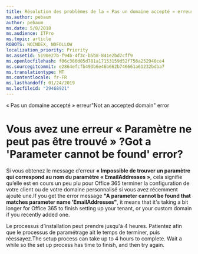```yaml
---
title: Résolution des problèmes de la « Pas un domaine accepté » erreur
ms.author: pebaum
author: pebaum
ms.date: 5/8/2018
ms.audience: ITPro
ms.topic: article
ROBOTS: NOINDEX, NOFOLLOW
localization_priority: Priority
ms.assetid: 5190e27b-f94b-4f3c-b5b8-841e2bd7cff9
ms.openlocfilehash: f06c366d05d781a17153159d52f756a252940ce4
ms.sourcegitcommit: e2864efcfb493b6e46b662b746661a61232bdba7
ms.translationtype: MT
ms.contentlocale: fr-FR
ms.lasthandoff: 01/24/2019
ms.locfileid: "29468921"
---
```

<span data-ttu-id="25ee0-102">« Pas un domaine accepté » erreur</span><span class="sxs-lookup"><span data-stu-id="25ee0-102">"Not an accepted domain" error</span></span>

# <a name="got-a-parameter-cannot-be-found-error"></a><span data-ttu-id="25ee0-103">Vous avez une erreur « Paramètre ne peut pas être trouvé » ?</span><span class="sxs-lookup"><span data-stu-id="25ee0-103">Got a 'Parameter cannot be found' error?</span></span>

<span data-ttu-id="25ee0-104">Si vous obtenez le message d’erreur **« Impossible de trouver un paramètre qui correspond au nom du paramètre « EmailAddresses »**, cela signifie qu’elle est en cours un peu plu pour Office 365 terminer la configuration de votre client ou de votre domaine personnalisé si vous avez récemment ajouté une.</span><span class="sxs-lookup"><span data-stu-id="25ee0-104">If you get the error message **"A parameter cannot be found that matches parameter name 'EmailAddresses"**, it means that it's taking a bit longer for Office 365 to finish setting up your tenant, or your custom domain if you recently added one.</span></span> 
  
<span data-ttu-id="25ee0-p101">Le processus d’installation peut prendre jusqu'à 4 heures. Patientez afin que le processus de paramétrage ait le temps de terminer, puis réessayez.</span><span class="sxs-lookup"><span data-stu-id="25ee0-p101">The setup process can take up to 4 hours to complete. Wait a while so the set up process has time to finish, and then try again.</span></span>
  


